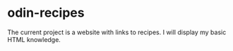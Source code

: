 # odin-recipes

The current project is a website with links to recipes. I will display my basic HTML knowledge.
